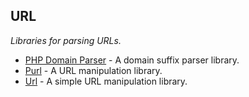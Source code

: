 ## URL
*Libraries for parsing URLs.*
* [PHP Domain Parser](https://github.com/jeremykendall/php-domain-parser) - A domain suffix parser library.
* [Purl](https://github.com/jwage/purl) - A URL manipulation library.
* [Url](https://github.com/thephpleague/url) - A simple URL manipulation library.
